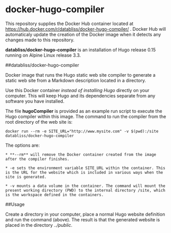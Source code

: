 # docker-hugo-compiler

This repository supplies the Docker Hub container located at 
https://hub.docker.com/r/databliss/docker-hugo-compiler/ . Docker Hub will 
automaticaly update the creation of the Docker image when it detects any 
changes made to this repository.

**databliss/docker-hugo-compiler** is an installation of Hugo release 0.15 
running on Alpine Linux release 3.3.


##databliss/docker-hugo-compiler

Docker image that runs the Hugo static web site compiler to generate a static
web site from a Markdown description located in a directory. 

Use this Docker container _instead of installing Hugo_ directly on your
computer. This will keep Hugo and its dependencies separate from any
software you have installed.

The file **hugoCompiler** is provided as an example run script to execute
the Hugo compiler within this image. The command to run the compiler from
the root directory of the web site is:

    docker run --rm -e SITE_URL="http://www.mysite.com" -v $(pwd):/site databliss/docker-hugo-compiler

The options are:

	* **--rm** will remove the Docker container created from the image after the compiler finishes.

	* -e sets the environment variable SITE_URL within the container. This is the URL for the website which is included in various ways when the site is generated.

	* -v mounts a data volume in the container. The command will mount the present working directory (PWD) to the internal directory /site, which is the workspace defined in the containers.

##Usage

Create a directory in your computer, place a normal Hugo website definition and
run the command (above). The result is that the generated website is placed in
the directory _../public_. 
